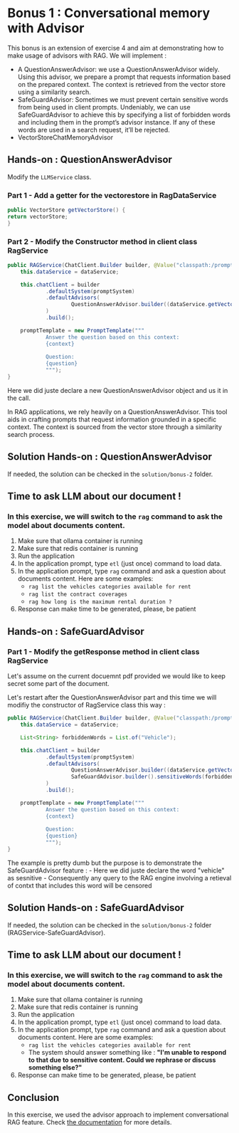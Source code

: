 # Bonus 1 : Conversational memory with Advisor

This bonus is an extension of exercise 4 and aim at demonstrating how to make usage of advisors with RAG. 
We will implement :

- A QuestionAnswerAdvisor: we use a QuestionAnswerAdvisor widely. Using this advisor, we prepare a prompt that requests information based on the prepared context. 
    The context is retrieved from the vector store using a similarity search.
- SafeGuardAdvisor: Sometimes we must prevent certain sensitive words from being used in client prompts. 
     Undeniably, we can use SafeGuardAdvisor to achieve this by specifying a list of forbidden words and including them in the prompt’s advisor instance. 
     If any of these words are used in a search request, it’ll be rejected.
- VectorStoreChatMemoryAdvisor
    

## Hands-on : QuestionAnswerAdvisor

Modify the `LLMService` class.

### Part 1 - Add a getter for the vectorestore in RagDataService 

```java
public VectorStore getVectorStore() {
return vectorStore;
}
```

### Part 2 - Modify the Constructor method in client class RagService

```java
public RAGService(ChatClient.Builder builder, @Value("classpath:/prompt-system.md") Resource promptSystem, RAGDataService dataService) {
    this.dataService = dataService;

    this.chatClient = builder
            .defaultSystem(promptSystem)
            .defaultAdvisors(
                    QuestionAnswerAdvisor.builder((dataService.getVectorStore())).build()
            )
            .build();

    promptTemplate = new PromptTemplate("""
            Answer the question based on this context:
            {context}
            
            Question:
            {question}
            """);
}
```

Here we did juste declare a new QuestionAnswerAdvisor object and us it in the call.

In RAG applications, we rely heavily on a QuestionAnswerAdvisor. This tool aids in crafting prompts that request 
information grounded in a specific context. 
The context is sourced from the vector store through a similarity search process.

## Solution Hands-on : QuestionAnswerAdvisor

If needed, the solution can be checked in the `solution/bonus-2` folder.

## Time to ask LLM about our document !

### In this exercise, we will switch to the `rag` command to ask the model about documents content.

1. Make sure that ollama container is running
2. Make sure that redis container is running
3. Run the application
4. In the application prompt, type `etl` (just once) command to load data.
5. In the application prompt, type `rag` command and ask a question about documents content. Here are some examples:
    - `rag list the vehicles categories available for rent`
    - `rag list the contract coverages`
    - `rag how long is the maximum rental duration ?`
6. Response can make time to be generated, please, be patient


## Hands-on : SafeGuardAdvisor

### Part 1 - Modify the getResponse method in client class RagService

Let's assume on the current docuemnt pdf provided we would like to keep secret some part of the document.

Let's restart after the QuestionAnswerAdvisor part and this time we will modifiy the constructor of RagService class this way :

```java
public RAGService(ChatClient.Builder builder, @Value("classpath:/prompt-system.md") Resource promptSystem, RAGDataService dataService) {
    this.dataService = dataService;

    List<String> forbiddenWords = List.of("Vehicle");

    this.chatClient = builder
            .defaultSystem(promptSystem)
            .defaultAdvisors(
                    QuestionAnswerAdvisor.builder((dataService.getVectorStore())).build(),
                    SafeGuardAdvisor.builder().sensitiveWords(forbiddenWords).build()
            )
            .build();

    promptTemplate = new PromptTemplate("""
            Answer the question based on this context:
            {context}
            
            Question:
            {question}
            """);
}
```

The example is pretty dumb but the purpose is to demonstrate the SafeGuardAdvisor feature :
    - Here we did juste declare the word "vehicle" as sesnitive 
    - Consequently any query to the RAG engine involving a retieval of contxt that includes this word will be censored

## Solution Hands-on : SafeGuardAdvisor

If needed, the solution can be checked in the `solution/bonus-2` folder (RAGService-SafeGuardAdvisor).

## Time to ask LLM about our document !

### In this exercise, we will switch to the `rag` command to ask the model about documents content.

1. Make sure that ollama container is running
2. Make sure that redis container is running
3. Run the application
4. In the application prompt, type `etl` (just once) command to load data.
5. In the application prompt, type `rag` command and ask a question about documents content. Here are some examples:
    - `rag list the vehicles categories available for rent`
    - The system should answer something like : **"I'm unable to respond to that due to sensitive content. Could we rephrase or discuss something else?"**
6. Response can make time to be generated, please, be patient


## Conclusion

In this exercise, we used the advisor approach to implement conversational RAG feature.
Check [the documentation](https://docs.spring.io/spring-ai/reference/api/advisors.html#_question_answering_advisor) for more details.
